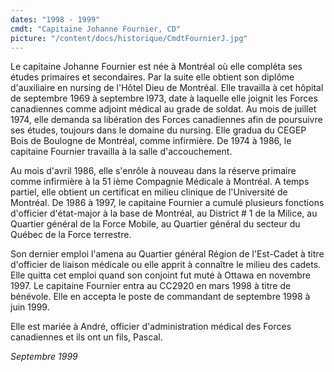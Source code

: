 ```yaml
---
dates: "1998 - 1999"
cmdt: "Capitaine Johanne Fournier, CD"
picture: "/content/docs/historique/CmdtFournierJ.jpg"
---
```


Le capitaine Johanne Fournier est née à Montréal où elle compléta ses études primaires et secondaires. Par la suite elle obtient son diplôme d'auxiliaire en nursing de l'Hôtel Dieu de Montréal. Elle travailla à cet hôpital de septembre 1969 à septembre l973, date à laquelle elle joignit les Forces canadiennes comme adjoint médical au grade de soldat. Au mois de juillet 1974, elle demanda sa libération des Forces canadiennes afin de poursuivre ses études, toujours dans le domaine du nursing. Elle gradua du CEGEP Bois de Boulogne de Montréal, comme infirmière. De 1974 à 1986, le capitaine Fournier travailla à la salle d'accouchement.

Au mois d'avril 1986, elle s'enrôle à nouveau dans la réserve primaire comme infirmière à la 51 ième Compagnie Médicale à Montréal. A temps partiel, elle obtient un certificat en milieu clinique de l'Université de Montréal. De 1986 à 1997, le capitaine Fournier a cumulé plusieurs fonctions d'officier d'état-major à la base de Montréal, au District # 1 de la Milice, au Quartier général de la Force Mobile, au Quartier général du secteur du Québec de la Force terrestre.

Son dernier emploi l'amena au Quartier général Région de l'Est-Cadet à titre d'officier de liaison médicale ou elle apprit à connaître le milieu des cadets. Elle quitta cet emploi quand son conjoint fut muté à Ottawa en novembre 1997. Le capitaine Fournier entra au CC2920 en mars 1998 à titre de bénévole. Elle en accepta le poste de commandant de septembre 1998 à juin 1999.

Elle est mariée à André, officier d'administration médical des Forces canadiennes et ils ont un fils, Pascal.

*Septembre 1999*